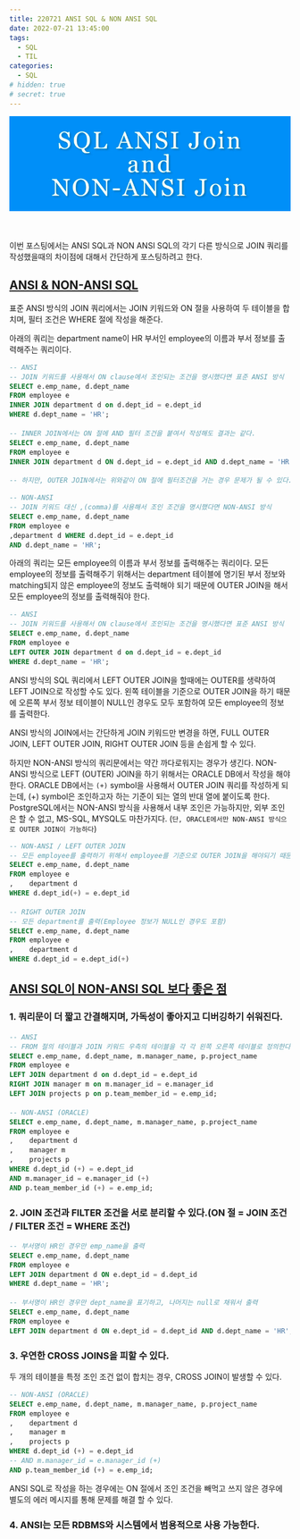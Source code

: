 ```yaml
---
title: 220721 ANSI SQL & NON ANSI SQL
date: 2022-07-21 13:45:00
tags:
  - SQL
  - TIL
categories:
  - SQL
# hidden: true
# secret: true
---
```


<div align="center">
  <img src="/images/post_images/220721_ansi_non_ansi_sql.png" alt="ANSI JOIN AND NON-ANSI JOIN">
</div>

<br/>
<br/>

이번 포스팅에서는 ANSI SQL과 NON ANSI SQL의 각기 다른 방식으로 JOIN 쿼리를 작성했을때의 차이점에 대해서 간단하게 포스팅하려고 한다.  

## <ins><b>ANSI & NON-ANSI SQL</b></ins>

표준 ANSI 방식의 JOIN 쿼리에서는 JOIN 키워드와 ON 절을 사용하여 두 테이블을 합치며, 필터 조건은 WHERE 절에 작성을 해준다.

아래의 쿼리는 department name이 HR 부서인 employee의 이름과 부서 정보를 출력해주는 쿼리이다.  
```sql
-- ANSI
-- JOIN 키워드를 사용해서 ON clause에서 조인되는 조건을 명시했다면 표준 ANSI 방식
SELECT e.emp_name, d.dept_name
FROM employee e
INNER JOIN department d on d.dept_id = e.dept_id
WHERE d.dept_name = 'HR';

-- INNER JOIN에서는 ON 절에 AND 필터 조건을 붙여서 작성해도 결과는 같다.
SELECT e.emp_name, d.dept_name
FROM employee e
INNER JOIN department d ON d.dept_id = e.dept_id AND d.dept_name = 'HR';

-- 하지만, OUTER JOIN에서는 위와같이 ON 절에 필터조건을 거는 경우 문제가 될 수 있다.
```

```sql
-- NON-ANSI
-- JOIN 키워드 대신 ,(comma)를 사용해서 조인 조건을 명시했다면 NON-ANSI 방식
SELECT e.emp_name, d.dept_name
FROM employee e
,department d WHERE d.dept_id = e.dept_id 
AND d.dept_name = 'HR';
```

아래의 쿼리는 모든 employee의 이름과 부서 정보를 출력해주는 쿼리이다.
모든 employee의 정보를 출력해주기 위해서는 department 테이블에 명기된 부서 정보와 matching되지 않은 employee의 정보도 출력해야 되기 때문에 OUTER JOIN을 해서 모든 employee의 정보를 출력해줘야 한다.

<!-- more -->

```sql
-- ANSI
-- JOIN 키워드를 사용해서 ON clause에서 조인되는 조건을 명시했다면 표준 ANSI 방식
SELECT e.emp_name, d.dept_name
FROM employee e
LEFT OUTER JOIN department d on d.dept_id = e.dept_id
WHERE d.dept_name = 'HR';
```

ANSI 방식의 SQL 쿼리에서 LEFT OUTER JOIN을 할때에는 OUTER를 생략하여 LEFT JOIN으로 작성할 수도 있다. 왼쪽 테이블을 기준으로 OUTER JOIN을 하기 때문에 오른쪽 부서 정보 테이블이 NULL인 경우도 모두 포함하여 모든 employee의 정보를 출력한다.

ANSI 방식의 JOIN에서는 간단하게 JOIN 키워드만 변경을 하면, FULL OUTER JOIN, LEFT OUTER JOIN, RIGHT OUTER JOIN 등을 손쉽게 할 수 있다.

하지만 NON-ANSI 방식의 쿼리문에서는 약간 까다로워지는 경우가 생긴다. NON-ANSI 방식으로 LEFT (OUTER) JOIN을 하기 위해서는 ORACLE DB에서 작성을 해야한다. ORACLE DB에서는 `(+)` symbol을 사용해서 OUTER JOIN 쿼리를 작성하게 되는데, (+) symbol은 조인하고자 하는 기준이 되는 열의 반대 열에 붙이도록 한다.
PostgreSQL에서는 NON-ANSI 방식을 사용해서 내부 조인은 가능하지만, 외부 조인은 할 수 없고, MS-SQL, MYSQL도 마찬가지다. (`단, ORACLE에서만 NON-ANSI 방식으로 OUTER JOIN이 가능하다`)  

```sql
-- NON-ANSI / LEFT OUTER JOIN
-- 모든 employee를 출력하기 위해서 employee를 기준으로 OUTER JOIN을 해야되기 때문에 department의 조인 조건 절에 (+) symbol을 붙인다.
SELECT e.emp_name, d.dept_name
FROM employee e
,    department d
WHERE d.dept_id(+) = e.dept_id

-- RIGHT OUTER JOIN
-- 모든 department를 출력(Employee 정보가 NULL인 경우도 포함)
SELECT e.emp_name, d.dept_name
FROM employee e
,    department d
WHERE d.dept_id = e.dept_id(+)
```

## <ins><b>ANSI SQL이 NON-ANSI SQL 보다 좋은 점</b></ins>

### **1. 쿼리문이 더 짧고 간결해지며, 가독성이 좋아지고 디버깅하기 쉬워진다.**

```sql
-- ANSI 
-- FROM 절의 테이블과 JOIN 키워드 우측의 테이블을 각 각 왼쪽 오른쪽 테이블로 정의한다.
SELECT e.emp_name, d.dept_name, m.manager_name, p.project_name
FROM employee e
LEFT JOIN department d on d.dept_id = e.dept_id
RIGHT JOIN manager m on m.manager_id = e.manager_id
LEFT JOIN projects p on p.team_member_id = e.emp_id;

-- NON-ANSI (ORACLE)
SELECT e.emp_name, d.dept_name, m.manager_name, p.project_name
FROM employee e
,    department d 
,    manager m
,    projects p
WHERE d.dept_id (+) = e.dept_id
AND m.manager_id = e.manager_id (+)
AND p.team_member_id (+) = e.emp_id;
```

### **2. JOIN 조건과 FILTER 조건을 서로 분리할 수 있다.(ON 절 = JOIN 조건 / FILTER 조건 = WHERE 조건)**

```sql
-- 부서명이 HR인 경우만 emp_name을 출력
SELECT e.emp_name, d.dept_name
FROM employee e
LEFT JOIN department d ON e.dept_id = d.dept_id
WHERE d.dept_name = 'HR';

-- 부서명이 HR인 경우만 dept_name을 표기하고, 나머지는 null로 채워서 출력
SELECT e.emp_name, d.dept_name
FROM employee e
LEFT JOIN department d ON e.dept_id = d.dept_id AND d.dept_name = 'HR';
```

### **3. 우연한 CROSS JOINS을 피할 수 있다.**
두 개의 테이블을 특정 조인 조건 없이 합치는 경우, CROSS JOIN이 발생할 수 있다.

```sql
-- NON-ANSI (ORACLE)
SELECT e.emp_name, d.dept_name, m.manager_name, p.project_name
FROM employee e
,    department d 
,    manager m
,    projects p
WHERE d.dept_id (+) = e.dept_id
-- AND m.manager_id = e.manager_id (+)
AND p.team_member_id (+) = e.emp_id;
```

ANSI SQL로 작성을 하는 경우에는 ON 절에서 조인 조건을 빼먹고 쓰지 않은 경우에 별도의 에러 메시지를 통해 문제를 해결 할 수 있다.

### **4. ANSI는 모든 RDBMS와 시스템에서 범용적으로 사용 가능한다.**

